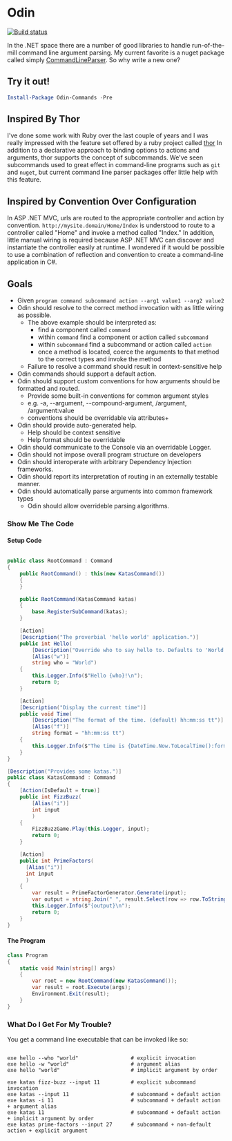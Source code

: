 # Odin

[![Build status](https://ci.appveyor.com/api/projects/status/4s75vka56cos0h87/branch/master?svg=true)](https://ci.appveyor.com/project/crmckenzie/odin/branch/master)

In the .NET space there are a number of good libraries to handle run-of-the-mill command line argument parsing.
My current favorite is a nuget package called simply [CommandLineParser].
So why write a new one?

## Try it out!

```powershell
Install-Package Odin-Commands -Pre
```

## Inspired By Thor

I've done some work with Ruby over the last couple of years and I was really impressed with the feature set offered by a ruby project called [thor]
In addition to a declarative approach to binding options to actions and arguments, thor supports the concept of subcommands.
We've seen subcommands used to great effect in command-line programs such as `git` and `nuget`, but current command line parser packages
offer little help with this feature.

## Inspired by Convention Over Configuration

In ASP .NET MVC, urls are routed to the appropriate controller and action by convention. `http://mysite.domain/Home/Index` is understood to route to a controller called "Home" and invoke a method called "Index."
In addition, little manual wiring is required because ASP .NET MVC can discover and instantiate the controller easily at runtime.
I wondered if it would be possible to use a combination of reflection and convention to create a command-line application in C#.

## Goals

* Given `program command subcommand action --arg1 value1 --arg2 value2`
* Odin should resolve to the correct method invocation with as little wiring as possible.
    * The above example should be interpreted as:
        * find a component called `command`
        * within `command` find a component or action called `subcommand`
        * within `subcommand` find a subcommand or action called `action`
        * once a method is located, coerce the arguments to that method to the correct types and invoke the method
    * Failure to resolve a command should result in context-sensitive help
* Odin commands should support a default action.
* Odin should support custom conventions for how arguments should be formatted and routed.
  * Provide some built-in conventions for common argument styles
  * e.g. -a, --argument, --compound-argument, /argument, /argument:value
  * conventions should be overridable via attributes+
* Odin should provide auto-generated help.
  * Help should be context sensitive
  * Help format should be overridable
* Odin should communicate to the Console via an overridable Logger.
* Odin should not impose overall program structure on developers
* Odin should interoperate with arbitrary Dependency Injection frameworks.
* Odin should report its interpretation of routing in an externally testable manner.
* Odin should automatically parse arguments into common framework types
  * Odin should allow overrideble parsing algorithms.

### Show Me The Code

#### Setup Code

```csharp

public class RootCommand : Command
{
    public RootCommand() : this(new KatasCommand())
    {
    }

    public RootCommand(KatasCommand katas)
    {
        base.RegisterSubCommand(katas);
    }

    [Action]
    [Description("The proverbial 'hello world' application.")]
    public int Hello(
        [Description("Override who to say hello to. Defaults to 'World'.")]
        [Alias("w")]
        string who = "World")
    {
        this.Logger.Info($"Hello {who}!\n");
        return 0;
    }

    [Action]
    [Description("Display the current time")]
    public void Time(
        [Description("The format of the time. (default) hh:mm:ss tt")]
        [Alias("f")]
        string format = "hh:mm:ss tt")
    {
        this.Logger.Info($"The time is {DateTime.Now.ToLocalTime():format}\n");
    }
}

[Description("Provides some katas.")]
public class KatasCommand : Command
{
    [Action(IsDefault = true)]
    public int FizzBuzz(
        [Alias("i")]
        int input
        )
    {
        FizzBuzzGame.Play(this.Logger, input);
        return 0;
    }

    [Action]
    public int PrimeFactors(
      [Alias("i")]
      int input
      )
    {
        var result = PrimeFactorGenerator.Generate(input);
        var output = string.Join(" ", result.Select(row => row.ToString()));
        this.Logger.Info($"{output}\n");
        return 0;
    }
}


```

#### The Program

```csharp
class Program
{
    static void Main(string[] args)
    {
        var root = new RootCommand(new KatasCommand());
        var result = root.Execute(args);
        Environment.Exit(result);
    }
}
```

### What Do I Get For My Trouble?

You get a command line executable that can be invoked like so:

```

exe hello --who "world"                 # explicit invocation
exe hello -w "world"                    # argument alias
exe hello "world"                       # implicit argument by order

exe katas fizz-buzz --input 11          # explicit subcommand invocation
exe katas --input 11                    # subcommand + default action
exe katas -i 11                         # subcommand + default action + argument alias
exe katas 11                            # subcommand + default action + implicit argument by order
exe katas prime-factors --input 27      # subcommand + non-default action + explicit argument
```

[CommandLineParser]:https://www.nuget.org/packages/CommandLineParser
[thor]:http://whatisthor.com